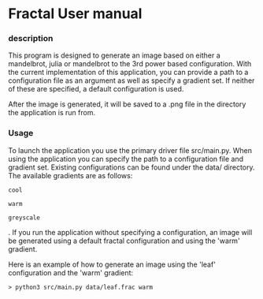 # Fractal User manual

### description
This program is designed to generate an image based on either a mandelbrot, julia or mandelbrot to the 3rd power based configuration. With the current implementation of this application, you can provide a path to a configuration file as an argument as well as specify a gradient set. If neither of these are specified, a default configuration is used.

After the image is generated, it will be saved to a .png file in the directory the application is run from.

### Usage

To launch the application you use the primary driver file src/main.py. When using the application you can specify the path to a configuration file and gradient set. Existing configurations can be found under the data/ directory. The available gradients are as follows:

```
cool

warm

greyscale

```


. If you run the application without specifying a configuration, an image will be generated using a default fractal configuration and using the 'warm' gradient.

Here is an example of how to generate an image using the 'leaf' configuration and the 'warm' gradient:

```
> python3 src/main.py data/leaf.frac warm
```
